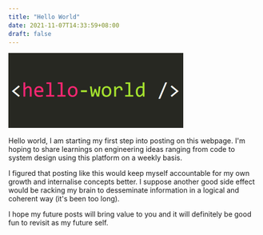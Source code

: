 ```yaml
---
title: "Hello World"
date: 2021-11-07T14:33:59+08:00
draft: false
---
```

![hello world](/images/hello_world_cover.png)


Hello world, I am starting my first step into posting on this webpage.
I'm hoping to share learnings on engineering ideas ranging from code to system design using this platform on a weekly basis.

I figured that posting like this would keep myself accountable for my own growth and internalise concepts better. I suppose another good side effect would be racking my brain to desseminate information in a logical and coherent way (it's been too long).

I hope my future posts will bring value to you and it will definitely be good fun to revisit as my future self.
